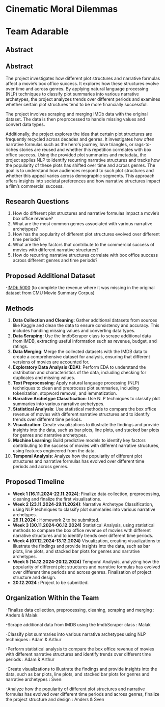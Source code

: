 # Cinematic Moral Dilemmas

# Team Adarable 

## Abstract
## Abstract
The project investigates how different plot structures and narrative formulas affect a movie’s box office success. It explores how these structures evolve over time and across genres. By applying natural language processing (NLP) techniques to classify plot summaries into various narrative archetypes, the project analyzes trends over different periods and examines whether certain plot structures tend to be more financially successful.

The project involves scraping and merging IMDb data with the original dataset. The data is then preprocessed to handle missing values and convert data types.

Additionally, the project explores the idea that certain plot structures are frequently recycled across decades and genres. It investigates how often narrative formulas such as the hero's journey, love triangles, or rags-to-riches stories are reused and whether this repetition correlates with box office success. Using the provided plot summaries and metadata, the project applies NLP to identify recurring narrative structures and tracks how the popularity of these plots has shifted over time and across genres. The goal is to understand how audiences respond to such plot structures and whether this appeal varies across demographic segments. This approach offers insights into societal preferences and how narrative structures impact a film’s commercial success.


## Research Questions
1. How do different plot structures and narrative formulas impact a movie’s box office revenue?
2. What are the most common genres associated with various narrative archetypes?
3. How has the popularity of different plot structures evolved over different time periods?
4. What are the key factors that contribute to the commercial success of movies with different narrative structures?
5. How do recurring narrative structures correlate with box office success across different genres and time periods?

## Proposed Additional Dataset
-[IMDb 5000](https://www.kaggle.com/datasets/carolzhangdc/imdb-5000-movie-dataset) (to complete the revenue where it was missing in the original dataset from CMU Movie Summary Corpus)


## Methods
1. **Data Collection and Cleaning**: Gather additional datasets from sources like Kaggle and clean the data to ensure consistency and accuracy. This includes handling missing values and converting data types.
2. **Data Scraping**: Use the ImdbScraper class to scrape additional data from IMDB, extracting useful information such as revenue, budget, and ratings.
3. **Data Merging**: Merge the collected datasets with the IMDB data to create a comprehensive dataset for analysis, ensuring that different versions of movies are accounted for.
4. **Exploratory Data Analysis (EDA)**: Perform EDA to understand the distribution and characteristics of the data, including checking for duplicates and missing values.
5. **Text Preprocessing**: Apply natural language processing (NLP) techniques to clean and preprocess plot summaries, including tokenization, stopword removal, and lemmatization.
6. **Narrative Archetype Classification**: Use NLP techniques to classify plot summaries into various narrative archetypes.
7. **Statistical Analysis**: Use statistical methods to compare the box office revenue of movies with different narrative structures and to identify trends over different time periods.  
8. **Visualization**: Create visualizations to illustrate the findings and provide insights into the data, such as bar plots, line plots, and stacked bar plots for genres and narrative archetypes.
9. **Machine Learning**: Build predictive models to identify key factors contributing to the success of movies with different narrative structures, using features engineered from the data.
10. **Temporal Analysis**: Analyze how the popularity of different plot structures and narrative formulas has evolved over different time periods and across genres.

## Proposed Timeline
- **Week 1 (16.11.2024-22.11.2024)**: Finalize data collection, preprocessing, cleaning and finalize the first visualisations.    
- **Week 2 (23.11.2024-29.11.2024)**: Narrative Archetype Classification, using NLP techniques to classify plot summaries into various narrative archetypes.  
- **29.11.2024** : Homework 2 to be submitted.
- **Week 3 (30.11.2024-06.12.2024)** Statistical Analysis, 
using statistical methods to compare the box office revenue of movies with different narrative structures and to identify trends over different time periods.  
- **Week 4 (07.12.2024-13.12.2024)** Visualization, 
creating visualizations to illustrate the findings and provide insights into the data, such as bar plots, line plots, and stacked bar plots for genres and narrative archetypes.  
- **Week 5 (14.12.2024-20.12.2024)** Temporal Analysis, 
analyzing how the popularity of different plot structures and narrative formulas has evolved over different time periods and across genres. Finalisation of project structure and design.  
- **20.12.2024** : Project to be submitted.

## Organization Within the Team  

-Finalize data collection, preprocessing, cleaning, scraping and merging : Anders & Malak

-Scrape additional data from IMDB using the ImdbScraper class : Malak 

-Classify plot summaries into various narrative archetypes using NLP techniques : Adam & Arthur  

-Perform statistical analysis to compare the box office revenue of movies with different narrative structures and identify trends over different time periods : Adam & Arthur  

-Create visualizations to illustrate the findings and provide insights into the data, such as bar plots, line plots, and stacked bar plots for genres and narrative archetypes : Sven

-Analyze how the popularity of different plot structures and narrative formulas has evolved over different time periods and across genres, finalize the project structure and design : Anders & Sven

